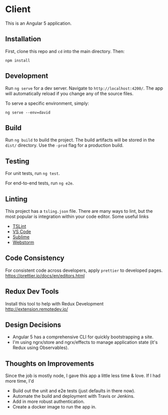 # Client
This is an Angular 5 application.

## Installation
First, clone this repo and `cd` into the main directory.  Then:
```shell
npm install
```

## Development
Run `ng serve` for a dev server. Navigate to `http://localhost:4200/`. 
The app will automatically reload if you change any of the source files.

To serve a specific environment, simply: 
```shell
ng serve --env=david
```

## Build
Run `ng build` to build the project. The build artifacts will be stored in the `dist/` directory. Use the `-prod` flag for a production build.

## Testing
For unit tests, run `ng test`.

For end-to-end tests, run `ng e2e`.

## Linting
This project has a `tsling.json` file.  There are many ways to lint, but the most popular is integration within your code editor.
Some useful links
* [TSLint](https://palantir.github.io/tslint/)
* [VS Code](https://marketplace.visualstudio.com/items?itemName=eg2.tslint)
* [Sublime](https://github.com/lavrton/SublimeLinter-contrib-tslint)
* [Webstorm](https://www.jetbrains.com/help/webstorm/tslint.html)

## Code Consistency
For consistent code across developers, apply `prettier` to developed pages.
https://prettier.io/docs/en/editors.html

## Redux Dev Tools
Install this tool to help with Redux Development
http://extension.remotedev.io/

## Design Decisions
* Angular 5 has a comprehensive CLI for quickly bootstrapping a site.
* I'm using ngrx/store and ngrx/effects to manage application state (it's Redux using Observables).

## Thoughts on Improvements
Since the job is mostly node, I gave this app a little less time & love.  If I had more time, I'd
* Build out the unit and e2e tests (just defaults in there now).
* Automate the build and deployment with Travis or Jenkins.
* Add in more robust authentication.
* Create a docker image to run the app in.